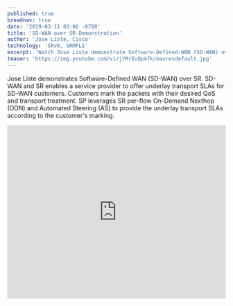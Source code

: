 ```yaml
---
published: true
breadnav: true
date: '2019-03-11 03:06 -0700'
title: 'SD-WAN over SR Demonstration'
author: 'Jose Liste, Cisco'
technology: 'SRv6, SRMPLS'
excerpt: 'Watch Jose Liste demonstrate Software-Defined-WAN (SD-WAN) over Segment Routing.'
teaser: 'https://img.youtube.com/vi/jYMrEuQp4fk/maxresdefault.jpg'
---    
```

Jose Liste demonstrates Software-Defined WAN (SD-WAN) over SR. SD-WAN and SR enables a service provider to offer underlay transport SLAs for SD-WAN customers. Customers mark the packets with their desired QoS and transport treatment. SP leverages SR per-flow On-Demand Nexthop (ODN) and Automated Steering (AS) to provide the underlay transport SLAs according to the customer's marking.
       
<iframe width="100%" height="400px" src="https://www.youtube.com/embed/jYMrEuQp4fk" frameborder="0" allowfullscreen></iframe>
